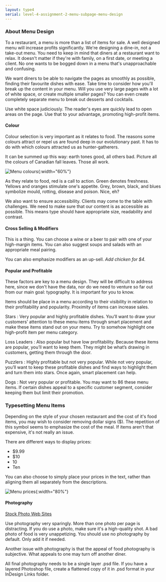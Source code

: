 ```yaml
---
layout: type4
serial: level-4-assignment-2-menu-subpage-menu-design
---
```

### About Menu Design

To a restaurant, a menu is more than a list of items for sale. A well designed menu will increase profits significantly. We're designing a dine-in, not a take-out menu. You need to keep in mind that diners at a restaurant want to relax. It doesn't matter if they're with family, on a first date, or meeting a client. No one wants to be bogged down in a menu that's unapproachable and confusing.

We want diners to be able to navigate the pages as smoothly as possible, finding their favourite dishes with ease. Take time to consider how you'll break up the content in your menu. Will you use very large pages with a lot of white space, or create multiple smaller pages? You can even create completely separate menu to break out desserts and cocktails.

Use white space judiciously. The reader's eyes are quickly lead to open areas on the page. Use that to your advantage, promoting high-profit items.

#### Colour

Colour selection is very important as it relates to food. The reasons some colours  attract or repel us are found deep in our evolutionary past. It has to do with which colours attracted us as hunter-gatherers.

It can be summed up this way: earth tones good, all others bad. Picture all the colours of Canadian fall leaves. Those all work.

![Menu colours]({{site.url}}/svg/menu-colours.svg){:width="60%"}

As they relate to food, red is a call to action. Green denotes freshness. Yellows and oranges stimulate one's appetite. Grey, brown, black, and blues symbolize mould, rotting, disease and poison. Nice, eh?

We also want to ensure accessibility. Clients may come to the table with challenges. We need to make sure that our content is as accessible as possible. This means type should have appropriate size, readability and contrast.

#### Cross Selling & Modifiers

This is a thing. You can choose a wine or a beer to pair with one of your high-margin items. You can also suggest soups and salads with an appropriate meal pairing.

You can also emphasize modifiers as an up-sell. *Add chicken for $4.*

#### Popular and Profitable

These factors are key to a menu design. They will be difficult to address here, since we don't have the data, nor do we need to venture so far out from our main goal: typography. It is important for you to know.

Items should be place in a menu according to their visibility in relation to their profitability and popularity. Proximity of items can increase sales.

Stars
: Very popular and highly profitable dishes. You’ll want to draw your customers’ attention to these menu items through smart placement and make these items stand out on your menu. Try to somehow highlight one high-profit item per menu category.

Loss Leaders
: Also popular but have low profitability. Because these items are popular, you’ll want to keep them. They might be what’s drawing in customers, getting them through the door.

Puzzlers
: Highly profitable but not very popular. While not very popular, you’ll want to keep these profitable dishes and find ways to highlight them and turn them into stars. Once again, smart placement can help.

Dogs
: Not very popular or profitable. You may want to 86 these menu items. If certain dishes appeal to a specific customer segment, consider keeping them but limit their promotion.

### Typesetting Menu Items

Depending on the style of your chosen restaurant and the cost of it's food items, you may wish to consider removing dollar signs ($). The repetition of this symbol seems to emphasize the cost of the meal. If items aren't that expensive, it's not really an issue.

There are different ways to display prices:

- $9.99
- $10
- 10
- Ten

You can also choose to simply place your prices in the text, rather than aligning them all separately from the descriptions.

![Menu prices]({{site.url}}/svg/menu-prices.svg){:width="80%"}

#### Photography

[Stock Photo Web Sites](https://cg.algonquindesign.ca/administration/stock.html)

Use photography very sparingly. More than one photo per page is distracting. If you do use a photo, make sure it's a high-quality shot. A bad photo of food is very unappetizing. You should use no photography by default. Only add it if needed.

Another issue with photography is that the appeal of food photography is subjective. What appeals to one may turn off another diner.

All final photography needs to be a single layer .psd file. If you have a layered Photoshop file, create a flattened copy of it in .psd format in your InDesign Links folder.